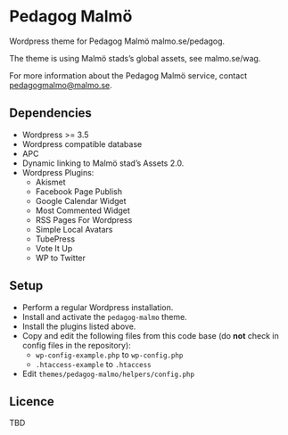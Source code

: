 Pedagog Malmö
=============
Wordpress theme for Pedagog Malmö malmo.se/pedagog.

The theme is using Malmö stads’s global assets, see malmo.se/wag.

For more information about the Pedagog Malmö service, contact pedagogmalmo@malmo.se.

## Dependencies
* Wordpress >= 3.5
* Wordpress compatible database
* APC
* Dynamic linking to Malmö stad’s Assets 2.0.
* Wordpress Plugins:
  * Akismet
  * Facebook Page Publish
  * Google Calendar Widget
  * Most Commented Widget
  * RSS Pages For Wordpress
  * Simple Local Avatars
  * TubePress
  * Vote It Up
  * WP to Twitter

## Setup
* Perform a regular Wordpress installation.
* Install and activate the `pedagog-malmo` theme.
* Install the plugins listed above.
* Copy and edit the following files from this code base (do __not__ check in config files in the repository):
  * `wp-config-example.php` to `wp-config.php`
  * `.htaccess-example` to `.htaccess`
* Edit `themes/pedagog-malmo/helpers/config.php`

## Licence
TBD
